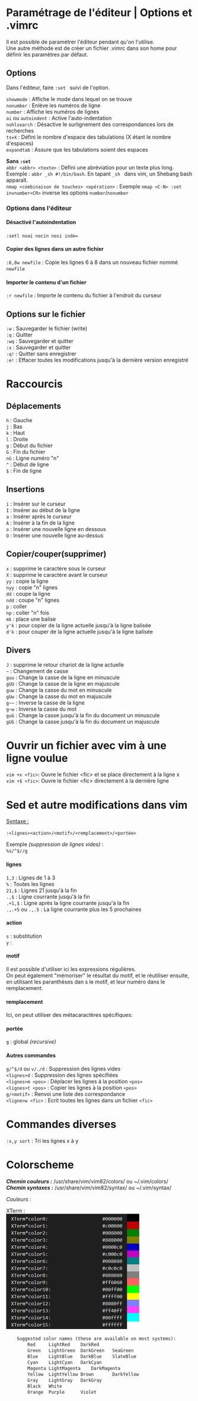 # Paramétrage de l'éditeur | Options et .vimrc  

Il est possible de paramétrer l'éditeur pendant qu'on l'utilise.  
Une autre méthode est de créer un fichier .vimrc dans son home pour définir les paramètres par défaut.  

## Options  

Dans l'éditeur, faire `:set ` suivi de l'option.  

`showmode` : Affiche le mode dans lequel on se trouve  
`nonumber` : Enlève les numéros de ligne  
`number`   : Affiche les numéros de lignes  
`ai` ou `autoindent` : Active l'auto-indentation  
`nohlsearch` : Désactive le surlignement des correspondances lors de recherches  
`ts=X` : Défini le nombre d'espace des tabulations (X étant le nombre d'espaces)  
`expandtab` : Assure que les tabulations soient des espaces  

**Sans `:set`**  
`abbr <abbr> <texte>` : Défini une abréviation pour un texte plus long. Exemple : `abbr _sh #!/bin/bash`. En tapant `_sh ` dans vim, un Shebang bash apparaît.  
`nmap <combinaison de touches> <opération>` : Exemple `nmap <C-N> :set invnumber<CR>` inverse les options `number`/`nonumber`  

### Options dans l'éditeur  

#### Désactivé l'autoindentation    
`:setl noai nocin nosi inde=`    

#### Copier des lignes dans un autre fichier  
`:6,8w newfile` : Copie les lignes 6 à 8 dans un nouveau fichier nommé `newfile`  

#### Importer le contenu d'un fichier  
`:r newfile` : Importe le contenu du fichier à l'endroit du curseur  

## Options sur le fichier  

`:w`  : Sauvegarder le fichier (write)  
`:q`  : Quitter  
`:wq` : Sauvegarder et quitter  
`:x`  : Sauvegarder et quitter  
`:q!` : Quitter sans enregistrer  
`:e!` : Effacer toutes les modifications jusqu'à la dernière version enregistré  

# Raccourcis    

## Déplacements  

`h`  : Gauche    
`j`  : Bas    
`k`  : Haut    
`l`  : Droite    
`g`  : Début du fichier    
`G`  : Fin du fichier    
`nG` : Ligne numéro "n"    
`^`  : Début de ligne  
`$`  : Fin de ligne
  
## Insertions  

`i` : Insérer sur le curseur  
`I` : Insérer au début de la ligne  
`a` : Insérer après le curseur  
`A` : Insérer à la fin de la ligne  
`o` : Insérer une nouvelle ligne en dessous  
`O` : Insérer une nouvelle ligne au-dessus  

## Copier/couper(supprimer)  

`x`   : supprime le caractère sous le curseur    
`X`   : supprime le caractère avant le curseur    
`yy`  : copie la ligne    
`nyy` : copie "n" lignes    
`dd`  : coupe la ligne    
`ndd` : coupe "n" lignes    
`p`   : coller    
`np`  : coller "n" fois    
`mk`  : place une balise    
`y'k` : pour copier de la ligne actuelle jusqu'à la ligne balisée    
`d'k` : pour couper de la ligne actuelle jusqu'à la ligne balisée    
  
## Divers  

`J`   : supprime le retour chariot de la ligne actuelle    
`~`   : Changement de casse  
`guu` : Change la casse de la ligne en minuscule    
`gUU` : Change la casse de la ligne en majuscule    
`guw` : Change la casse du mot en minuscule    
`gUw` : Change la casse du mot en majuscule    
`g~~` : Inverse la casse de la ligne    
`g~w` : Inverse la casse du mot   
`guG` : Change la casse jusqu'à la fin du document un minuscule    
`gUG` : Change la casse jusqu'à la fin du document un majuscule    

# Ouvrir un fichier avec vim à une ligne voulue  
`vim +x <fic>`: Ouvre le fichier \<fic\> et se place directement à la ligne x    
`vim +$ <fic>`: Ouvre le fichier \<fic\> directement à la dernière ligne    

# Sed et autre modifications dans vim  

<u>Syntaxe :</u>  

`:<lignes><action>/<motif>/<remplacement>/<portée>`    

Exemple *(suppression de lignes vides)* :    
`%s/^$//g`  

####  lignes  

`1,3` : Lignes de 1 à 3    
`%` : Toutes les lignes    
`21,$` : Lignes 21 jusqu'à la fin    
`.,$` : Ligne courrante jusqu'à la fin    
`.+1,$` : Ligne après la ligne courrante jusqu'à la fin    
`.,.+5` ou `.,.5` : La ligne courrante plus les 5 prochaines    

#### action  

`s` : substitution   
`y` :  

#### motif  

Il est possible d'utiliser ici les expressions régulières.    
On peut également "mémoriser" le résultat du motif, et le réutiliser ensuite, en utilisant les paranthèses dan    s le motif, et leur numéro dans le remplacement.  

#### remplacement  

Ici, on peut utiliser des métacaractères spécifiques:  

#### portée  

`g` : global *(recursive)*  

####  Autres commandes  

`g/^$/d` ou `v/./d` : Suppression des lignes vides    
`<lignes>d` : Suppression des lignes spécifiées    
`<lignes>m <pos>` : Déplacer les lignes à la position `<pos>`    
`<lignes>t <pos>` : Copier les lignes à la position `<pos>`    
`g/<motif>` : Renvoi une liste des correspondance    
`<ligne>w <fic>` : Ecrit toutes les lignes dans un fichier `<fic>`    

# Commandes diverses  

`:x,y sort` : Tri les lignes x à y  

# Colorscheme  

**_Chemin couleurs :_** /usr/share/vim/vim82/colors/ ou ~/.vim/colors/  
**_Chemin syntaxes :_** /usr/share/vim/vim82/syntax/ ou ~/.vim/syntax/  

_Couleurs :_  

XTerm :  
![XTermColorCodes](../99-Resources/bash_colorscheme/XTerm_Colors_codes.png)  

```shell
	Suggested color names (these are available on most systems):
	    Red		LightRed	DarkRed
	    Green	LightGreen	DarkGreen	SeaGreen
	    Blue	LightBlue	DarkBlue	SlateBlue
	    Cyan	LightCyan	DarkCyan
	    Magenta	LightMagenta	DarkMagenta
	    Yellow	LightYellow	Brown		DarkYellow
	    Gray	LightGray	DarkGray
	    Black	White
	    Orange	Purple		Violet
```

